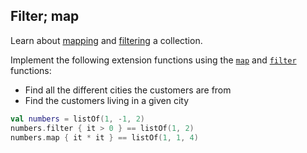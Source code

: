 ## Filter; map

Learn about [mapping](https://kotlinlang.org/docs/collection-transformations.html#map) and 
[filtering](https://kotlinlang.org/docs/collection-filtering.html#filter-by-predicate) a collection.

Implement the following extension functions
using the
[`map`](https://kotlinlang.org/api/latest/jvm/stdlib/kotlin.collections/map.html) and
[`filter`](https://kotlinlang.org/api/latest/jvm/stdlib/kotlin.collections/filter.html) 
functions:

* Find all the different cities the customers are from
* Find the customers living in a given city

```kotlin
val numbers = listOf(1, -1, 2)
numbers.filter { it > 0 } == listOf(1, 2)
numbers.map { it * it } == listOf(1, 1, 4)
```

